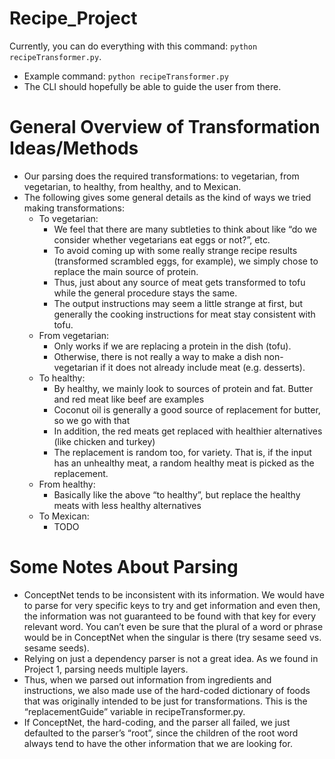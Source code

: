 # Recipe_Project

Currently, you can do everything with this command: `python recipeTransformer.py`.

* Example command: `python recipeTransformer.py`
* The CLI should hopefully be able to guide the user from there.

# General Overview of Transformation Ideas/Methods
- Our parsing does the required transformations: to vegetarian, from vegetarian, to healthy, from healthy, and to Mexican.
- The following gives some general details as the kind of ways we tried making transformations:
    - To vegetarian:
        - We feel that there are many subtleties to think about like “do we consider whether vegetarians eat eggs or not?”, etc.
        - To avoid coming up with some really strange recipe results (transformed scrambled eggs, for example), we simply chose to replace the main source of protein.
        - Thus, just about any source of meat gets transformed to tofu while the general procedure stays the same.
        - The output instructions may seem a little strange at first, but generally the cooking instructions for meat stay consistent with tofu.
    - From vegetarian:
        - Only works if we are replacing a protein in the dish (tofu).
        - Otherwise, there is not really a way to make a dish non-vegetarian if it does not already include meat (e.g. desserts).
    - To healthy:
        - By healthy, we mainly look to sources of protein and fat. Butter and red meat like beef are examples
        - Coconut oil is generally a good source of replacement for butter, so we go with that
        - In addition, the red meats get replaced with healthier alternatives (like chicken and turkey)
        - The replacement is random too, for variety. That is, if the input has an unhealthy meat, a random healthy meat is picked as the replacement.
    - From healthy:
        - Basically like the above “to healthy”, but replace the healthy meats with less healthy alternatives
    - To Mexican:
        - TODO

# Some Notes About Parsing
* ConceptNet tends to be inconsistent with its information. We would have to parse for very specific keys to try and get information and even then, the information was not guaranteed to be found with that key for every relevant word. You can’t even be sure that the plural of a word or phrase would be in ConceptNet when the singular is there (try sesame seed vs. sesame seeds).
* Relying on just a dependency parser is not a great idea. As we found in Project 1, parsing needs multiple layers.
* Thus, when we parsed out information from ingredients and instructions, we also made use of the hard-coded dictionary of foods that was originally intended to be just for transformations. This is the “replacementGuide” variable in recipeTransformer.py.
* If ConceptNet, the hard-coding, and the parser all failed, we just defaulted to the parser’s “root”, since the children of the root word always tend to have the other information that we are looking for.
